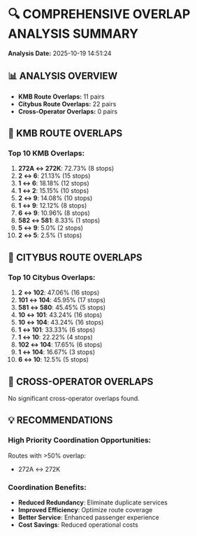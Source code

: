 # 🔍 COMPREHENSIVE OVERLAP ANALYSIS SUMMARY
**Analysis Date:** 2025-10-19 14:51:24

## 📊 **ANALYSIS OVERVIEW**

- **KMB Route Overlaps:** 11 pairs
- **Citybus Route Overlaps:** 22 pairs
- **Cross-Operator Overlaps:** 0 pairs

## 🚌 **KMB ROUTE OVERLAPS**

### Top 10 KMB Overlaps:
1. **272A ↔ 272K**: 72.73% (8 stops)
2. **2 ↔ 6**: 21.13% (15 stops)
3. **1 ↔ 6**: 18.18% (12 stops)
4. **1 ↔ 2**: 15.15% (10 stops)
5. **2 ↔ 9**: 14.08% (10 stops)
6. **1 ↔ 9**: 12.12% (8 stops)
7. **6 ↔ 9**: 10.96% (8 stops)
8. **582 ↔ 581**: 8.33% (1 stops)
9. **5 ↔ 9**: 5.0% (2 stops)
10. **2 ↔ 5**: 2.5% (1 stops)

## 🚌 **CITYBUS ROUTE OVERLAPS**

### Top 10 Citybus Overlaps:
1. **2 ↔ 102**: 47.06% (16 stops)
2. **101 ↔ 104**: 45.95% (17 stops)
3. **581 ↔ 580**: 45.45% (5 stops)
4. **10 ↔ 101**: 43.24% (16 stops)
5. **10 ↔ 104**: 43.24% (16 stops)
6. **1 ↔ 101**: 33.33% (6 stops)
7. **1 ↔ 10**: 22.22% (4 stops)
8. **102 ↔ 104**: 17.65% (6 stops)
9. **1 ↔ 104**: 16.67% (3 stops)
10. **6 ↔ 10**: 12.5% (5 stops)

## 🚌 **CROSS-OPERATOR OVERLAPS**

No significant cross-operator overlaps found.

## 💡 **RECOMMENDATIONS**

### High Priority Coordination Opportunities:
Routes with >50% overlap:
- 272A ↔ 272K

### Coordination Benefits:
- **Reduced Redundancy**: Eliminate duplicate services
- **Improved Efficiency**: Optimize route coverage
- **Better Service**: Enhanced passenger experience
- **Cost Savings**: Reduced operational costs
